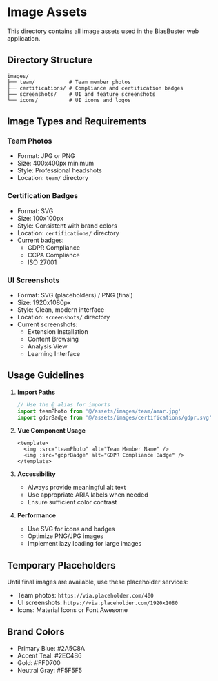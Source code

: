 # Image Assets

This directory contains all image assets used in the BiasBuster web application.

## Directory Structure

```
images/
├── team/           # Team member photos
├── certifications/ # Compliance and certification badges
├── screenshots/    # UI and feature screenshots
└── icons/          # UI icons and logos
```

## Image Types and Requirements

### Team Photos
- Format: JPG or PNG
- Size: 400x400px minimum
- Style: Professional headshots
- Location: `team/` directory

### Certification Badges
- Format: SVG
- Size: 100x100px
- Style: Consistent with brand colors
- Location: `certifications/` directory
- Current badges:
  - GDPR Compliance
  - CCPA Compliance
  - ISO 27001

### UI Screenshots
- Format: SVG (placeholders) / PNG (final)
- Size: 1920x1080px
- Style: Clean, modern interface
- Location: `screenshots/` directory
- Current screenshots:
  - Extension Installation
  - Content Browsing
  - Analysis View
  - Learning Interface

## Usage Guidelines

1. **Import Paths**
   ```javascript
   // Use the @ alias for imports
   import teamPhoto from '@/assets/images/team/amar.jpg'
   import gdprBadge from '@/assets/images/certifications/gdpr.svg'
   ```

2. **Vue Component Usage**
   ```vue
   <template>
     <img :src="teamPhoto" alt="Team Member Name" />
     <img :src="gdprBadge" alt="GDPR Compliance Badge" />
   </template>
   ```

3. **Accessibility**
   - Always provide meaningful alt text
   - Use appropriate ARIA labels when needed
   - Ensure sufficient color contrast

4. **Performance**
   - Use SVG for icons and badges
   - Optimize PNG/JPG images
   - Implement lazy loading for large images

## Temporary Placeholders

Until final images are available, use these placeholder services:
- Team photos: `https://via.placeholder.com/400`
- UI screenshots: `https://via.placeholder.com/1920x1080`
- Icons: Material Icons or Font Awesome

## Brand Colors

- Primary Blue: #2A5C8A
- Accent Teal: #2EC4B6
- Gold: #FFD700
- Neutral Gray: #F5F5F5 